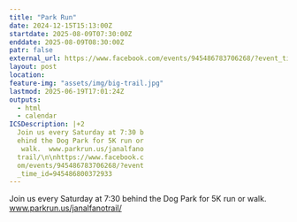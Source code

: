 ```yaml
---
title: "Park Run"
date: 2024-12-15T15:13:00Z
startdate: 2025-08-09T07:30:00Z
enddate: 2025-08-09T08:30:00Z
patr: false
external_url: https://www.facebook.com/events/945486783706268/?event_time_id=945486800372933
layout: post
location: 
feature-img: "assets/img/big-trail.jpg"
lastmod: 2025-06-19T17:01:24Z
outputs:
  - html
  - calendar
ICSDescription: |+2
  Join us every Saturday at 7:30 b  ehind the Dog Park for 5K run or   walk.  www.parkrun.us/janalfano  trail/\n\nhttps://www.facebook.c  om/events/945486783706268/?event  _time_id=945486800372933
---
```


Join us every Saturday at 7&#58;30 behind the Dog Park for 5K run or walk.  www.parkrun.us/janalfanotrail/<br>
  <br>
  

